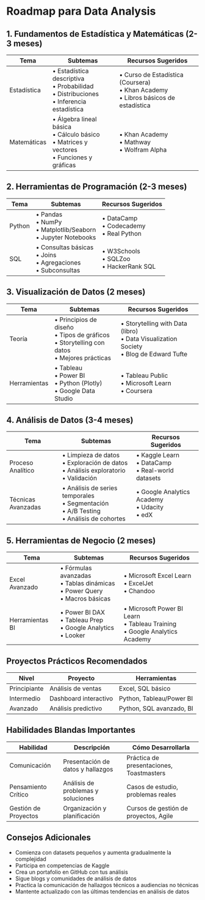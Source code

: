 # Roadmap para Data Analysis

## 1. Fundamentos de Estadística y Matemáticas (2-3 meses)
| Tema | Subtemas | Recursos Sugeridos |
|------|----------|-------------------|
| Estadística | • Estadística descriptiva<br>• Probabilidad<br>• Distribuciones<br>• Inferencia estadística | • Curso de Estadística (Coursera)<br>• Khan Academy<br>• Libros básicos de estadística |
| Matemáticas | • Álgebra lineal básica<br>• Cálculo básico<br>• Matrices y vectores<br>• Funciones y gráficas | • Khan Academy<br>• Mathway<br>• Wolfram Alpha |

## 2. Herramientas de Programación (2-3 meses)
| Tema | Subtemas | Recursos Sugeridos |
|------|----------|-------------------|
| Python | • Pandas<br>• NumPy<br>• Matplotlib/Seaborn<br>• Jupyter Notebooks | • DataCamp<br>• Codecademy<br>• Real Python |
| SQL | • Consultas básicas<br>• Joins<br>• Agregaciones<br>• Subconsultas | • W3Schools<br>• SQLZoo<br>• HackerRank SQL |

## 3. Visualización de Datos (2 meses)
| Tema | Subtemas | Recursos Sugeridos |
|------|----------|-------------------|
| Teoría | • Principios de diseño<br>• Tipos de gráficos<br>• Storytelling con datos<br>• Mejores prácticas | • Storytelling with Data (libro)<br>• Data Visualization Society<br>• Blog de Edward Tufte |
| Herramientas | • Tableau<br>• Power BI<br>• Python (Plotly)<br>• Google Data Studio | • Tableau Public<br>• Microsoft Learn<br>• Coursera |

## 4. Análisis de Datos (3-4 meses)
| Tema | Subtemas | Recursos Sugeridos |
|------|----------|-------------------|
| Proceso Analítico | • Limpieza de datos<br>• Exploración de datos<br>• Análisis exploratorio<br>• Validación | • Kaggle Learn<br>• DataCamp<br>• Real-world datasets |
| Técnicas Avanzadas | • Análisis de series temporales<br>• Segmentación<br>• A/B Testing<br>• Análisis de cohortes | • Google Analytics Academy<br>• Udacity<br>• edX |

## 5. Herramientas de Negocio (2 meses)
| Tema | Subtemas | Recursos Sugeridos |
|------|----------|-------------------|
| Excel Avanzado | • Fórmulas avanzadas<br>• Tablas dinámicas<br>• Power Query<br>• Macros básicas | • Microsoft Excel Learn<br>• ExcelJet<br>• Chandoo |
| Herramientas BI | • Power BI DAX<br>• Tableau Prep<br>• Google Analytics<br>• Looker | • Microsoft Power BI Learn<br>• Tableau Training<br>• Google Analytics Academy |

## Proyectos Prácticos Recomendados
| Nivel | Proyecto | Herramientas |
|-------|----------|--------------|
| Principiante | Análisis de ventas | Excel, SQL básico |
| Intermedio | Dashboard interactivo | Python, Tableau/Power BI |
| Avanzado | Análisis predictivo | Python, SQL avanzado, BI |

## Habilidades Blandas Importantes
| Habilidad | Descripción | Cómo Desarrollarla |
|-----------|-------------|-------------------|
| Comunicación | Presentación de datos y hallazgos | Práctica de presentaciones, Toastmasters |
| Pensamiento Crítico | Análisis de problemas y soluciones | Casos de estudio, problemas reales |
| Gestión de Proyectos | Organización y planificación | Cursos de gestión de proyectos, Agile |

## Consejos Adicionales
- Comienza con datasets pequeños y aumenta gradualmente la complejidad
- Participa en competencias de Kaggle
- Crea un portafolio en GitHub con tus análisis
- Sigue blogs y comunidades de análisis de datos
- Practica la comunicación de hallazgos técnicos a audiencias no técnicas
- Mantente actualizado con las últimas tendencias en análisis de datos
